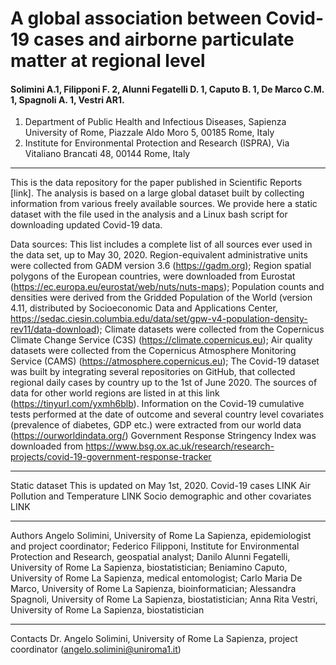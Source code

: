 # A global association between Covid-19 cases and airborne particulate matter at regional level
#### Solimini A.1, Filipponi F. 2, Alunni Fegatelli D. 1, Caputo B. 1, De Marco C.M. 1, Spagnoli A. 1, Vestri AR1.

1. Department of Public Health and Infectious Diseases, Sapienza University of Rome, Piazzale Aldo Moro 5, 00185 Rome, Italy
2. Institute for Environmental Protection and Research (ISPRA), Via Vitaliano Brancati 48, 00144 Rome, Italy

---------------------------------


This is the data repository for the paper published in Scientific Reports [link]. The analysis is based on a large global dataset built by collecting information from various freely available sources. We provide here a static dataset with the file used in the analysis and a Linux bash script for downloading updated Covid-19 data.

Data sources:  This list includes a complete list of all sources ever used in the data set, up to May 30, 2020.
Region-equivalent administrative units were collected from GADM version 3.6 (https://gadm.org);
Region spatial polygons of the European countries, were downloaded from Eurostat (https://ec.europa.eu/eurostat/web/nuts/nuts-maps);
Population counts and densities were derived from the Gridded Population of the World (version 4.11, distributed by Socioeconomic Data and Applications Center, https://sedac.ciesin.columbia.edu/data/set/gpw-v4-population-density-rev11/data-download);
Climate datasets were collected from the Copernicus Climate Change Service (C3S) (https://climate.copernicus.eu);
Air quality datasets were collected from the Copernicus Atmosphere Monitoring Service (CAMS) (https://atmosphere.copernicus.eu);
The Covid-19 dataset was built by integrating several repositories on GitHub, that collected regional daily cases by country up to the 1st of June 2020.  The sources of data for other world regions are listed in at this link (https://tinyurl.com/yxmh6blb). 
Information on the Covid-19 cumulative tests performed at the date of outcome and several country level covariates (prevalence of diabetes, GDP etc.) were extracted from our world data (https://ourworldindata.org/)
Government Response Stringency Index was downloaded from https://www.bsg.ox.ac.uk/research/research-projects/covid-19-government-response-tracker

---------------------------------


Static dataset
This is updated on May 1st, 2020.
Covid-19 cases LINK
Air Pollution and Temperature LINK
Socio demographic and other covariates LINK

---------------------------------


Authors
Angelo Solimini, University of Rome La Sapienza, epidemiologist and project coordinator;
Federico Filipponi, Institute for Environmental Protection and Research, geospatial analyst; 
Danilo Alunni Fegatelli, University of Rome La Sapienza, biostatistician; 
Beniamino Caputo, University of Rome La Sapienza, medical entomologist;
Carlo Maria De Marco, University of Rome La Sapienza, bioinformatician;
Alessandra Spagnoli, University of Rome La Sapienza, biostatistician;
Anna Rita Vestri, University of Rome La Sapienza, biostatistician 

---------------------------------


Contacts
Dr. Angelo Solimini, University of Rome La Sapienza, project coordinator (angelo.solimini@uniroma1.it) 